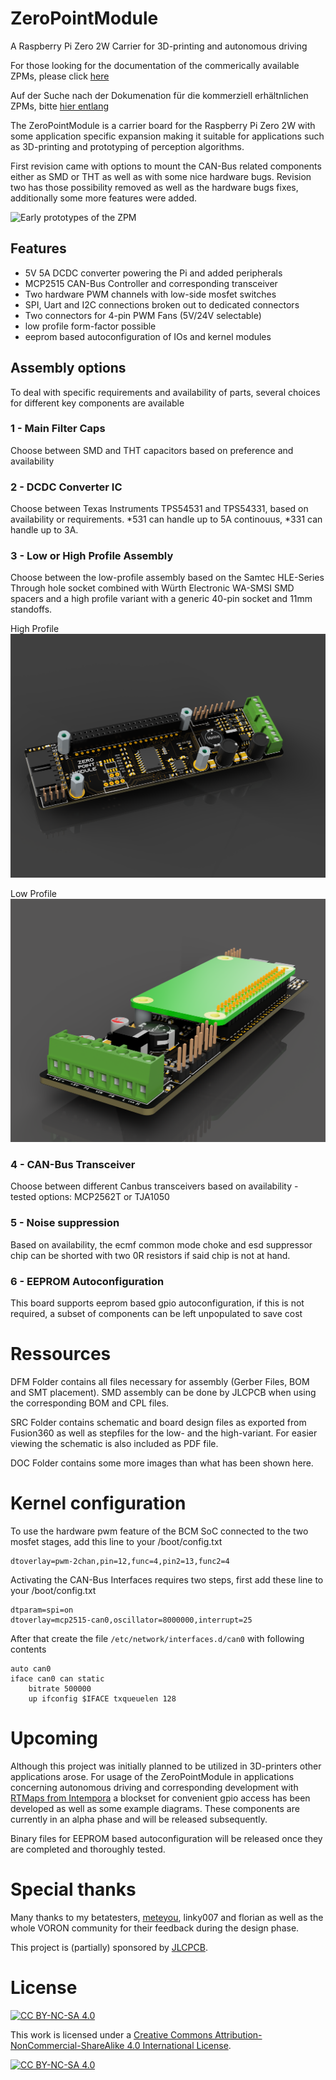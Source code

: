 # ZeroPointModule
 A Raspberry Pi Zero 2W Carrier for 3D-printing and autonomous driving
 
 For those looking for the documentation of the commerically available ZPMs, please click [here](commercial.md)
 
 Auf der Suche nach der Dokumenation für die kommerziell erhältnlichen ZPMs, bitte [hier entlang](commercial.md)
 
The ZeroPointModule is a carrier board for the Raspberry Pi Zero 2W with some application specific expansion making it suitable for applications such as 3D-printing and prototyping of perception algorithms.

First revision came with options to mount the CAN-Bus related components either as SMD or THT as well as with some nice hardware bugs.
Revision two has those possibility removed as well as the hardware bugs fixes, additionally some more features were added.

![Early prototypes of the ZPM](DOC/P1010022.JPG)

## Features
- 5V 5A DCDC converter powering the Pi and added peripherals
- MCP2515 CAN-Bus Controller and corresponding transceiver
- Two hardware PWM channels with low-side mosfet switches
- SPI, Uart and I2C connections broken out to dedicated connectors
- Two connectors for 4-pin PWM Fans (5V/24V selectable)
- low profile form-factor possible
- eeprom based autoconfiguration of IOs and kernel modules


## Assembly options
To deal with specific requirements and availability of parts, several choices for different key components are available

### 1 - Main Filter Caps
Choose between SMD and THT capacitors based on preference and availability

### 2 - DCDC Converter IC
Choose between Texas Instruments TPS54531 and TPS54331, based on availability or requirements. *531 can handle up to 5A continouus, *331 can handle up to 3A.

### 3 - Low or High Profile Assembly

Choose between the low-profile assembly based on the Samtec HLE-Series Through hole socket combined with Würth Electronic WA-SMSI SMD spacers and a high profile variant with a generic 40-pin socket and 11mm standoffs.

High Profile
![High Profile Variant](/DOC/PCB-HighV2_2022-Dec-26_01-16-51PM-000_CustomizedView3909409397.png)

Low Profile
![Low Profile Variant](/DOC/PCB-Low_2022-Dec-26_01-30-59PM-000_CustomizedView15816249176.png)

### 4 - CAN-Bus Transceiver
Choose between different Canbus transceivers based on availability - tested options: MCP2562T or TJA1050

### 5 - Noise suppression
Based on availability, the ecmf common mode choke and esd suppressor chip can be shorted with two 0R resistors if said chip is not at hand.

### 6 - EEPROM Autoconfiguration
This board supports eeprom based gpio autoconfiguration, if this is not required, a subset of components can be left unpopulated to save cost

# Ressources

DFM Folder contains all files necessary for assembly (Gerber Files, BOM and SMT placement). SMD assembly can be done by JLCPCB when using the corresponding BOM and CPL files.

SRC Folder contains schematic and board design files as exported from Fusion360 as well as stepfiles for the low- and the high-variant.
For easier viewing the schematic is also included as PDF file.

DOC Folder contains some more images than what has been shown here.

# Kernel configuration

To use the hardware pwm feature of the BCM SoC connected to the two mosfet stages, add this line to your /boot/config.txt
```
dtoverlay=pwm-2chan,pin=12,func=4,pin2=13,func2=4
```

Activating the CAN-Bus Interfaces requires two steps, first add these line to your /boot/config.txt

```
dtparam=spi=on
dtoverlay=mcp2515-can0,oscillator=8000000,interrupt=25 
```

After that create the file `/etc/network/interfaces.d/can0` with following contents

```
auto can0
iface can0 can static
    bitrate 500000
    up ifconfig $IFACE txqueuelen 128
```

# Upcoming

Although this project was initially planned to be utilized in 3D-printers other applications arose. For usage of the ZeroPointModule in applications concerning autonomous driving and corresponding development with [RTMaps from Intempora](https://intempora.com/products/rtmaps/) a blockset for convenient gpio access has been developed as well as some example diagrams. These components are currently in an alpha phase and will be released subsequently.

Binary files for EEPROM based autoconfiguration will be released once they are completed and thoroughly tested.

# Special thanks

Many thanks to my betatesters, [meteyou](https://github.com/meteyou), linky007 and florian as well as the whole VORON community for their feedback during the design phase.

This project is (partially) sponsored by [JLCPCB](https://jlcpcb.com/).

# License
[![CC BY-NC-SA 4.0][cc-by-nc-sa-shield]][cc-by-nc-sa]

This work is licensed under a
[Creative Commons Attribution-NonCommercial-ShareAlike 4.0 International License][cc-by-nc-sa].

[![CC BY-NC-SA 4.0][cc-by-nc-sa-image]][cc-by-nc-sa]

[cc-by-nc-sa]: http://creativecommons.org/licenses/by-nc-sa/4.0/
[cc-by-nc-sa-image]: https://licensebuttons.net/l/by-nc-sa/4.0/88x31.png
[cc-by-nc-sa-shield]: https://img.shields.io/badge/License-CC%20BY--NC--SA%204.0-lightgrey.svg
